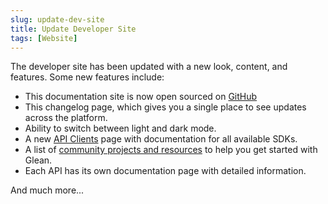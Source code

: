 ```yaml
---
slug: update-dev-site
title: Update Developer Site
tags: [Website]
---
```


The developer site has been updated with a new look, content, and features. Some new features include:

- This documentation site is now open sourced on [GitHub](https://github.com/gleanwork/glean-developer-site)
- This changelog page, which gives you a single place to see updates across the platform.
- Ability to switch between light and dark mode.
- A new [API Clients](/libraries/api-clients) page with documentation for all available SDKs.
- A list of [community projects and resources](/community) to help you get started with Glean.
- Each API has its own documentation page with detailed information.

And much more...